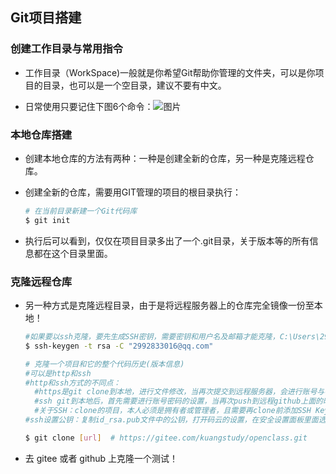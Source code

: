 ## Git项目搭建

### 创建工作目录与常用指令

- 工作目录（WorkSpace)一般就是你希望Git帮助你管理的文件夹，可以是你项目的目录，也可以是一个空目录，建议不要有中文。

- 日常使用只要记住下图6个命令：![图片](16.png)

### 本地仓库搭建

- 创建本地仓库的方法有两种：一种是创建全新的仓库，另一种是克隆远程仓库。

- 创建全新的仓库，需要用GIT管理的项目的根目录执行：

  ```bash
  # 在当前目录新建一个Git代码库
  $ git init
  ```

- 执行后可以看到，仅仅在项目目录多出了一个.git目录，关于版本等的所有信息都在这个目录里面。

### 克隆远程仓库

- 另一种方式是克隆远程目录，由于是将远程服务器上的仓库完全镜像一份至本地！

  ```bash
  #如果要以ssh克隆，要先生成SSH密钥，需要密钥和用户名及邮箱才能克隆，C:\Users\29928\.ssh文件夹会生成id_rsa和id_rsa.pub两个文件，known_hosts文件可以删掉
  $ ssh-keygen -t rsa -C "2992833016@qq.com"
  
  # 克隆一个项目和它的整个代码历史(版本信息)
  #可以是http和ssh
  #http和ssh方式的不同点：
  	#https是git clone到本地，进行文件修改，当再次提交到远程服务器，会进行账号与密码输入；
  	#ssh git到本地后，首先需要进行账号密码的设置，当再次push到远程github上面的时候就不需要进行账号密码输入。
  	#关于SSH：clone的项目，本人必须是拥有者或管理者，且需要再clone前添加SSH Key。
  #ssh设置公钥：复制id_rsa.pub文件中的公钥，打开码云的设置，在安全设置面板里面选择SSH公钥，在公钥文本域中粘贴确认。点击仓库的克隆/下载按钮，选择SSH，复制链接，git@gitee.com:hushushu/springcloud-config.git，然后克隆本地仓库
  
  $ git clone [url]  # https://gitee.com/kuangstudy/openclass.git
  ```

- 去 gitee 或者 github 上克隆一个测试！

